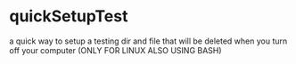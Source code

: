 # quickSetupTest
a quick way to setup a testing dir and file that will be deleted when you turn off your computer (ONLY FOR LINUX ALSO USING BASH)
